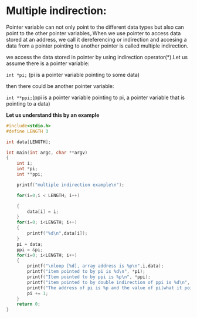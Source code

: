 # Multiple indirection: 
Pointer variable can not only point to the different data types but also can point to the other pointer variables,.When we use pointer to
access data stored at an address, we call it dereferencing or indirection and accesing a data from a pointer pointing to another pointer is
called multiple indirection.

we access the data stored in pointer by using indirection operator(*).Let us assume there is a pointer variable:

`int *pi;`
(pi is a pointer variable pointing to some data)

then there could be another pointer variable:

`int **ppi;`(ppi is a pointer variable pointing to pi, a pointer variable that is pointing to a data)

**Let us understand this by an example**

```c
#include<stdio.h>
#define LENGTH 3

int data[LENGTH];

int main(int argc, char **argv)
{
    int i;
    int *pi;
    int **ppi;

    printf("multiple indirection example\n");

    for(i=0;i < LENGTH; i++)

    {
        data[i] = i;
    }
    for(i=0; i<LENGTH; i++)
    {
        printf("%d\n",data[i]);
    }
    pi = data;
    ppi = &pi;
    for(i=0; i<LENGTH; i++)
    {
        printf("\nloop [%d], array address is %p\n",i,data);
        printf("item pointed to by pi is %d\n", *pi);
        printf("Item pointed to by ppi is %p\n", *ppi);
        printf("item pointed to by double indirection of ppi is %d\n", **ppi);
        printf("The address of pi is %p and the value of pi(what it points to)is %p\n",&pi, ppi);
        pi += 1;
    }
    return 0;
}

```

 

